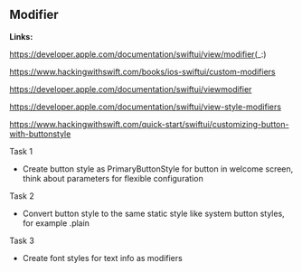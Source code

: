 ## Modifier

**Links:**

https://developer.apple.com/documentation/swiftui/view/modifier(_:)

https://www.hackingwithswift.com/books/ios-swiftui/custom-modifiers

https://developer.apple.com/documentation/swiftui/viewmodifier

https://developer.apple.com/documentation/swiftui/view-style-modifiers

https://www.hackingwithswift.com/quick-start/swiftui/customizing-button-with-buttonstyle

Task 1
- Create button style as PrimaryButtonStyle for button in welcome screen, think about parameters for flexible configuration

Task 2
- Convert button style to the same static style like system button styles, for example .plain

Task 3
- Create font styles for text info as modifiers
